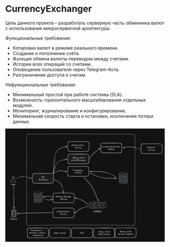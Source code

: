 # CurrencyExchanger
Цель данного проекта – разработать серверную часть обменника валют с использования микросервисной архитектуры.

Функциональные требования:
- Котировки валют в режиме реального времени.
- Создание и пополнение счёта.
- Функция обмена валюты переводом между счетами.
- Истории всех операций со счетами.
- Оповещение пользователя через Telegram–бота.
- Разграничение доступа к счетам.

Нефункциональные требования:
- Минимальный простой при работе системы (SLA).
- Возможность горизонтального масштабирования отдельных модулей.
- Мониторинг, журналирование и конфигурирование.
- Минимальная скорость старта и остановки, исключение потери данных.

![](./resources/Architecture.png)